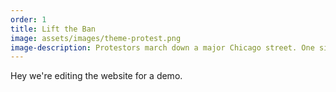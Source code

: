 ```yaml
---
order: 1
title: Lift the Ban
image: assets/images/theme-protest.png
image-description: Protestors march down a major Chicago street. One sign reads "Hunger March."
---
```


Hey we're editing the website for a demo.
